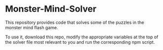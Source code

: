# Monster-Mind-Solver

This repository provides code that solves some of the puzzles in the monster mind flash game.  

To use it, download this repo, modify the appropriate variables at the top of the solver file most relevant to you and run the corresponding npm script.